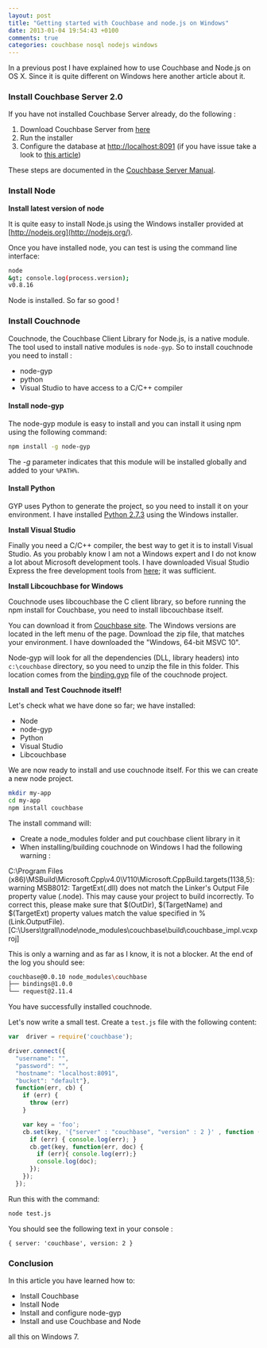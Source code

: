 ```yaml
---
layout: post
title: "Getting started with Couchbase and node.js on Windows"
date: 2013-01-04 19:54:43 +0100
comments: true
categories: couchbase nosql nodejs windows
---
```

In a previous post I have explained how to use Couchbase and Node.js on OS X. Since it is quite different on Windows here another article about it.

### Install Couchbase Server 2.0


If you have not installed Couchbase Server already, do the following :

1.  Download Couchbase Server from [here](http://www.couchbase.com/download)
2.  Run the installer
3.  Configure the database at [http://localhost:8091](http://localhost:8091/) (if you have issue take a look to [this article](http://tugdualgrall.blogspot.fr/2012/12/what-to-do-if-your-couchbase-server.html))

These steps are documented in the [Couchbase Server Manual](http://www.couchbase.com/docs/couchbase-manual-2.0/couchbase-getting-started-install-win.html).

###  Install Node


**Install latest version of node**

It is quite easy to install Node.js using the Windows installer provided at [http://nodejs.org](http://nodejs.org/).

Once you have installed node, you can test is using the command line interface:

``` sh
node
&gt; console.log(process.version);
v0.8.16
```
Node is installed. So far so good !

###  Install Couchnode
Couchnode, the Couchbase Client Library for Node.js, is a native module. The tool used to install native modules is `node-gyp`.  So to install couchnode you need to install :

* node-gyp
* python
* Visual Studio to have access to a C/C++ compiler

####  Install node-gyp

The node-gyp module is easy to install and you can install it using npm using the following command:

``` sh
npm install -g node-gyp
```


The *-g* parameter indicates that this module will be installed globally and added to your `%PATH%`.

#### Install Python

GYP uses Python to generate the project, so you need to install it on your environment. I have installed [Python 2.7.3](http://www.python.org/download/releases/2.7.3/) using the Windows installer.


**Install Visual Studio**

Finally you need a C/C++ compiler, the best way to get it is to install Visual Studio. As you probably know I am not a Windows expert and I do not know a lot about Microsoft development tools. I have downloaded Visual Studio Express the free development tools from [here](http://www.microsoft.com/visualstudio/eng/downloads); it was sufficient.

**Install Libcouchbase for Windows**

Couchnode uses libcouchbase the C client library, so before running the npm install for Couchbase, you need to install libcouchbase itself.

You can download it from [Couchbase site](http://www.couchbase.com/develop/c/current). The Windows versions are located in the left menu of the page. Download the zip file, that matches your environment. I have downloaded the "Windows, 64-bit MSVC 10".

Node-gyp will look for all the dependencies (DLL, library headers) into `c:\couchbase` directory, so you need to unzip the file in this folder. This location comes from the [binding.gyp](https://github.com/couchbase/couchnode/blob/master/binding.gyp#L7) file of the couchnode project.

**Install and Test Couchnode itself!**

Let's check what we have done so far; we have installed:

*   Node
*   node-gyp
*   Python
*   Visual Studio
*   Libcouchbase

We are now ready to install and use couchnode itself. For this we can create a new node project.

``` sh
mkdir my-app
cd my-app
npm install couchbase
```

The install command will:

*   Create a node_modules folder and put couchbase client library in it
*   When installing/building couchnode on Windows I had the following warning :

C:\Program Files (x86)\MSBuild\Microsoft.Cpp\v4.0\V110\Microsoft.CppBuild.targets(1138,5): warning MSB8012: TargetExt(.dll) does not match the Linker's Output
File property value (.node). This may cause your project to build incorrectly.
To correct this, please make sure that $(OutDir), $(TargetName) and $(TargetExt) property values match the value specified in %(Link.OutputFile).
[C:\Users\tgrall\node\node_modules\couchbase\build\couchbase_impl.vcxproj]

This is only a warning and as far as I know, it is not a blocker. At the end of the log you should see:

``` sh
couchbase@0.0.10 node_modules\couchbase
├── bindings@1.0.0
└── request@2.11.4
```

You have successfully installed couchnode.

Let's now write a small test. Create a `test.js` file with the following content:

``` js
var  driver = require('couchbase');

driver.connect({
  "username": "",
  "password": "",
  "hostname": "localhost:8091",
  "bucket": "default"},
  function(err, cb) {
    if (err) {
      throw (err)
    }

    var key = 'foo';
    cb.set(key, '{"server" : "couchbase", "version" : 2 }' , function (err, meta) {
      if (err) { console.log(err); }
      cb.get(key, function(err, doc) {
        if (err){ console.log(err);}
        console.log(doc);
      });  
    });
  });
```

Run this with the command:

``` sh
node test.js
```

You should see the following text in your console :

```
{ server: 'couchbase', version: 2 }
```


### Conclusion

In this article you have learned how to:

* Install Couchbase
* Install Node
* Install and configure node-gyp
* Install and use Couchbase and Node

all this on Windows 7.
